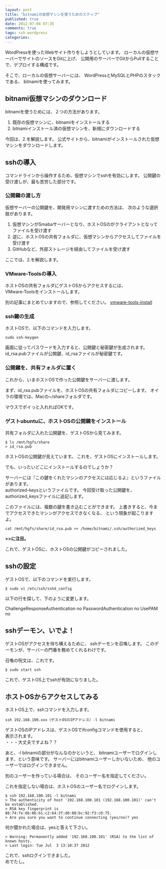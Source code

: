```yaml
---
layout: post
title: "bitnamiの仮想マシンを使うためのステップ"
published: true
date: 2012-07-04 07:35
comments: true
tags: ssh wordpress
categories: 
---
```


WordPressを使ったWebサイト作りをしようとしています。
ローカルの仮想サーバーでサイトのソースをGitに上げ、
公開用のサーバーでGitからPullすることで、デプロイする構成です。

そこで、ローカルの仮想サーバーには、
WordPressとMySQLとPHPのスタックである、
bitnamiを使ってみます。

## bitnami仮想マシンのダウンロード

bitnamiを使うためには、２つの方法があります。

1. 既存の仮想マシンに、bitnamiをインストールする
2. bitnamiインストール済の仮想マシンを、新規にダウンロードする

今回は、2.を解説します。
公式サイトから、bitnamiがインストールされた仮想マシンをダウンロードします。

## sshの導入

コマンドラインから操作するため、仮想マシンでsshを有効にします。
公開鍵の受け渡しが、最も苦労した部分です。

### 公開鍵の渡し方

仮想サーバーの公開鍵を、開発用マシンに渡すための方法は、
次のような選択肢があります。

1. 仮想マシンがSmabaサーバーとなり、ホストOSのがクライアントとなってファイルを受け渡す
2. 逆に、ホストOSの共有フォルダに、仮想マシンからアクセスしてファイルを受け渡す
3. GitHubなど、外部ストレージを経由してファイルを受け渡す

ここでは、2.を解説します。

### VMware-Toolsの導入

ホストOSの共有フォルダにゲストOSからアクセスするには、  
VMware-Toolsをインストールします。

別の記事にまとめていますので、参照してください。
[vmware-tools-install]

### ssh鍵の生成

ホストOSで、以下のコマンドを入力します。

    sudo ssh-keygen

画面に従ってパスワードを入力すると、公開鍵と秘密鍵が生成されます。
id_rsa.pubファイルが公開鍵、id_rsaファイルが秘密鍵です。

### 公開鍵を、共有フォルダに置く

これから、いまホストOSで作った公開鍵をサーバーに渡します。    

まず、id_rsa.pubファイルを、ホストOSの共有フォルダにコピーします。
オイラの環境では、Macの~/shareフォルダです。

マウスでポイっと入れればOKです。

### ゲストubuntuに、ホストOSの公開鍵をインストール

共有フォルダに入れた公開鍵を、ゲストOSから見てみます。

    $ ls /mnt/hgfs/share
    > id_rsa.pub

ホストOSの公開鍵が見えています。
これを、ゲストOSにインストールします。

でも、いったいどこにインストールするのでしょうか？

サーバーには『この鍵をくれたマシンのアクセスには応じるよ』というファイルがあります。  
authorized-keysというファイルです。
今回受け取った公開鍵を、authorized_keysファイルに追記します。

このファイルには、複数の鍵を書き込むことができます。
上書きすると、今までアクセスできたマシンがアクセスできなくなる、
という現象が起こりますよ。

    cat /mnt/hgfs/share/id_rsa.pub >> /home/bitnami/.ssh/authorized_keys

**\>\>に注目。**

これで、ゲストOSに、ホストOSの公開鍵がコピーされました。

## sshの設定

ゲストOSで、以下のコマンドを実行します。

    $ sudo vi /etc/ssh/sshd_config

以下の行を探して、下のように変更します。

  ChallengeResponseAuthentication no
  PasswordAuthentication no
  UsePAM no

## sshデーモン、いでよ！

ゲストOSがアクセスを待ち構えるために、
sshデーモンを召喚します。
このデーモンが、サーバーの門番を務めてくれるわけです。

召喚の呪文は、これです。

    $ sudo start ssh

これで、ゲストOS上でsshが有効になりました。

## ホストOSからアクセスしてみる

ホストOS上で、sshコマンドを入力します。

    ssh 192.168.100.xxx（ゲストOSのIPアドレス）-l bitnami

ゲストOSのIPアドレスは、ゲストOSでifconfigコマンドを使用すると、  
表示されます。  
・・・大丈夫ですよね？？

あと、-l bitnamiの部分がなんなのかというと、
bitnamiユーザーでログインします、という意味です。
サーバーにはbitnamiユーザーしかいないため、
他のユーザーではログインできません。

別のユーザーを作っている場合は、
そのユーザー名を指定してください。

これを指定しない場合は、ホストOSのユーザー名でログインします。

    $ ssh 192.168.100.101 -l bitnami         
    > The authenticity of host '192.168.100.101 (192.168.100.101)' can't be established.
    > RSA key fingerprint is 86:74:fe:6b:8b:b1:c2:64:3f:d0:80:bc:92:f3:c0:75.
    > Are you sure you want to continue connecting (yes/no)? yes

何か聞かれた場合は、yesと答えて下さい。

    > Warning: Permanently added '192.168.100.101' (RSA) to the list of known hosts.
    > Last login: Tue Jul  3 13:10:37 2012

これで、sshログインできました。  
めでたし。


[faq]: http://bitnami.org/faq/virtual_machines
[vmware-tools-install]: /2012-07-02-vmware-tools-installed.html

